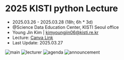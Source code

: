 # 2025 KISTI python Lecture

- 2025.03.26 - 2025.03.28 (18h; 6h * 3d)
- @Science Data Education Center, KISTI Seoul office
- Young Jin Kim | kimyoungjin06@kisti.re.kr
- Lecture: [Canva Link](https://kimyoungjin06.my.canva.site/2025-kisti-lecture)
- Last Update: 2025.03.27

![main](1.png)
![lecturer](2.png)
![agenda](3.png)
![announcement](4.png)
